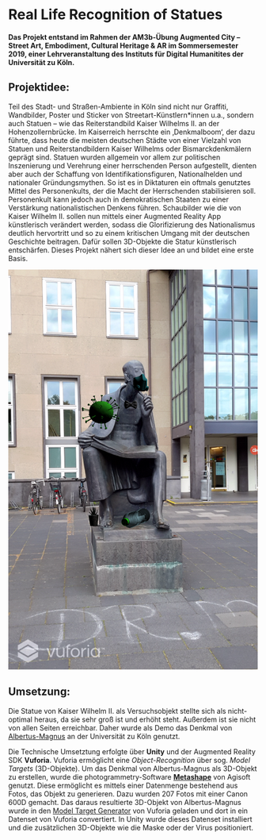 # Real Life Recognition of Statues
#### Das Projekt entstand im Rahmen der AM3b-Übung Augmented City – Street Art, Embodiment, Cultural Heritage & AR im Sommersemester 2019, einer Lehrveranstaltung des Instituts für Digital Humanitites der Universität zu Köln.
## Projektidee:
Teil des Stadt- und Straßen-Ambiente in Köln sind nicht nur Graffiti, Wandbilder, Poster und Sticker von Streetart-Künstlern*innen u.a., sondern auch Statuen – wie das Reiterstandbild Kaiser Wilhelms II. an der Hohenzollernbrücke. Im Kaiserreich herrschte ein ‚Denkmalboom‘, der dazu führte, dass heute die meisten deutschen Städte von einer Vielzahl von Statuen und Reiterstandbildern Kaiser Wilhelms oder Bismarckdenkmälern geprägt sind.  Statuen wurden allgemein vor allem zur politischen Inszenierung und Verehrung einer herrschenden Person aufgestellt, dienten aber auch der Schaffung von Identifikationsfiguren, Nationalhelden und nationaler Gründungsmythen. So ist es in Diktaturen ein oftmals genutztes Mittel des Personenkults, der die Macht der Herrschenden stabilisieren soll. Personenkult kann jedoch auch in demokratischen Staaten zu einer Verstärkung nationalistischen Denkens führen. Schaubilder wie die von Kaiser Wilhelm II. sollen nun mittels einer Augmented Reality App künstlerisch verändert werden, sodass die Glorifizierung des Nationalismus deutlich hervortritt und so zu einem kritischen Umgang mit der deutschen Geschichte beitragen. Dafür sollen 3D-Objekte die Statur künstlerisch entschärfen. Dieses Projekt nähert sich dieser Idee an und bildet eine erste Basis.

![Screenshot der App](https://github.com/paulalena31/AR_Streetart/blob/master/Images/Screenshot_final.png)
## Umsetzung:

Die Statue von Kaiser Wilhelm II. als Versuchsobjekt stellte sich als nicht-optimal heraus, da sie sehr groß ist und erhöht steht. Außerdem ist sie nicht von allen Seiten erreichbar. Daher wurde als Demo das Denkmal von [Albertus-Magnus](https://de.wikipedia.org/wiki/Albertus_Magnus) an der Universität zu Köln genutzt.

Die Technische Umsetztung erfolgte über **Unity** und der Augmented Reality SDK **Vuforia**. Vuforia  ermöglicht eine *Object-Recognition* über sog. *Model Targets* (3D-Objekte). Um das Denkmal von Albertus-Magnus als 3D-Objekt zu erstellen, wurde die photogrammetry-Software [**Metashape**](https://www.agisoft.com/) von Agisoft genutzt. Diese ermöglicht es mittels einer Datenmenge bestehend aus Fotos, das Objekt zu generieren.  Dazu wurden 207 Fotos mit einer Canon 600D gemacht.
Das daraus resultierte 3D-Objekt von Albertus-Magnus wurde in den [Model Target Generator](https://developer.vuforia.com/downloads/tool) von Vuforia geladen und dort in ein Datenset von Vuforia convertiert. In Unity wurde dieses Datenset installiert und die zusätzlichen 3D-Objekte wie die Maske oder der Virus positioniert. 
